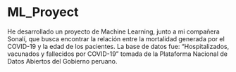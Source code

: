 # ML_Proyect
He desarrollado un proyecto de Machine Learning, junto a mi compañera Sonalí, que busca encontrar la relación entre la mortalidad generada por el COVID-19 y la edad de los pacientes. La base de datos fue: “Hospitalizados, vacunados y fallecidos por COVID-19” tomada de la Plataforma Nacional de Datos Abiertos del Gobierno peruano.

